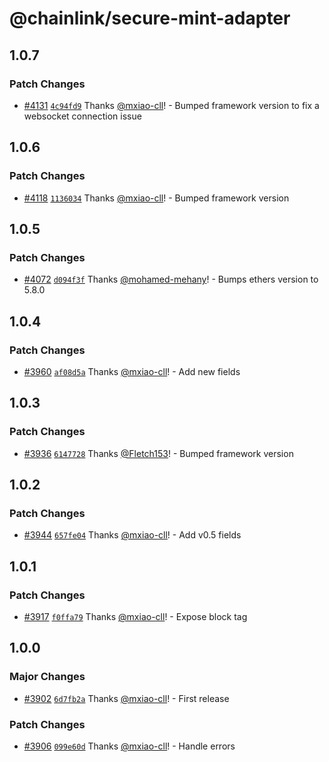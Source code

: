 # @chainlink/secure-mint-adapter

## 1.0.7

### Patch Changes

- [#4131](https://github.com/smartcontractkit/external-adapters-js/pull/4131) [`4c94fd9`](https://github.com/smartcontractkit/external-adapters-js/commit/4c94fd916bd8b57898ae61cde0888a09fc543a6e) Thanks [@mxiao-cll](https://github.com/mxiao-cll)! - Bumped framework version to fix a websocket connection issue

## 1.0.6

### Patch Changes

- [#4118](https://github.com/smartcontractkit/external-adapters-js/pull/4118) [`1136034`](https://github.com/smartcontractkit/external-adapters-js/commit/113603435a15a9f760ba1d16c4d70822dc358b75) Thanks [@mxiao-cll](https://github.com/mxiao-cll)! - Bumped framework version

## 1.0.5

### Patch Changes

- [#4072](https://github.com/smartcontractkit/external-adapters-js/pull/4072) [`d094f3f`](https://github.com/smartcontractkit/external-adapters-js/commit/d094f3f8241bb0f6a06e3edab9bef65e5da3eb6a) Thanks [@mohamed-mehany](https://github.com/mohamed-mehany)! - Bumps ethers version to 5.8.0

## 1.0.4

### Patch Changes

- [#3960](https://github.com/smartcontractkit/external-adapters-js/pull/3960) [`af08d5a`](https://github.com/smartcontractkit/external-adapters-js/commit/af08d5a4b9dcd99315d3bb23d81d796a6ea97012) Thanks [@mxiao-cll](https://github.com/mxiao-cll)! - Add new fields

## 1.0.3

### Patch Changes

- [#3936](https://github.com/smartcontractkit/external-adapters-js/pull/3936) [`6147728`](https://github.com/smartcontractkit/external-adapters-js/commit/6147728aa69ec39fc180a11a34757d1c730ad6af) Thanks [@Fletch153](https://github.com/Fletch153)! - Bumped framework version

## 1.0.2

### Patch Changes

- [#3944](https://github.com/smartcontractkit/external-adapters-js/pull/3944) [`657fe04`](https://github.com/smartcontractkit/external-adapters-js/commit/657fe04a2e5a6801675ef2b5ee9d45991f057396) Thanks [@mxiao-cll](https://github.com/mxiao-cll)! - Add v0.5 fields

## 1.0.1

### Patch Changes

- [#3917](https://github.com/smartcontractkit/external-adapters-js/pull/3917) [`f0ffa79`](https://github.com/smartcontractkit/external-adapters-js/commit/f0ffa79a6f19722b10433972933c1f5fff0ce8c8) Thanks [@mxiao-cll](https://github.com/mxiao-cll)! - Expose block tag

## 1.0.0

### Major Changes

- [#3902](https://github.com/smartcontractkit/external-adapters-js/pull/3902) [`6d7fb2a`](https://github.com/smartcontractkit/external-adapters-js/commit/6d7fb2a56df713d0a7b0163c75be3547fc6f5472) Thanks [@mxiao-cll](https://github.com/mxiao-cll)! - First release

### Patch Changes

- [#3906](https://github.com/smartcontractkit/external-adapters-js/pull/3906) [`099e60d`](https://github.com/smartcontractkit/external-adapters-js/commit/099e60d404221b562dc47593c6f8d883fcd46884) Thanks [@mxiao-cll](https://github.com/mxiao-cll)! - Handle errors
